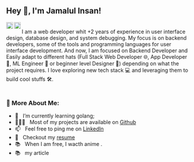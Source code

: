 ## Hey 👋, I'm Jamalul Insan!
<a href='https://www.linkedin.com/in/rahul-jha98/'><img align='left' alt="linkedin" src="https://raw.githubusercontent.com/rahul-jha98/rahul-jha98/561d474902b59c7429ec22bb73e225696c27b202/assets/linkedin.svg" height='18px'/></a>
<a href='https://twitter.com/jharahul98/'><img align='left' alt="twitter" src="https://raw.githubusercontent.com/rahul-jha98/rahul-jha98/561d474902b59c7429ec22bb73e225696c27b202/assets/twitter.svg" height='18px'/></a>
<br/>
I am a web developer whit +2 years of experience in user interface design, database design, and system debugging. My focus is on backend developers, some of the tools and programming 
languages for user interface development. And now, I am focused on Backend Developer and  Easily adapt to different hats (Full Stack Web Developer 🌐, App Developer 📱, ML Engineer 🤖 or beginner level Designer 🎨) depending on what the project requires. I love exploring new tech stack 💻 and leveraging them to build cool stuffs 🛠️. 
<br/>
<br/>
  
### 🧐 More About Me:

- 🌱 &nbsp; I’m currently learning golang; 
- 👨🏻‍💻 &nbsp; Most of my projects are available on [Github](https://github.com/JamalulInsan?tab=repositories)
- 📫 &nbsp; Feel free to ping me on [LinkedIn](https://www.linkedin.com/in/jamalulinsan/)
- 📝 &nbsp; Checkout my [resume](https://drive.google.com/file/d/1ZpR5pVBTnl_Qybq7GE3MGy1SB1JehVSE/view?usp=sharing)
- 📚 &nbsp; When I am free, I wacth anime .
- 📚 &nbsp; my article 

<br>
